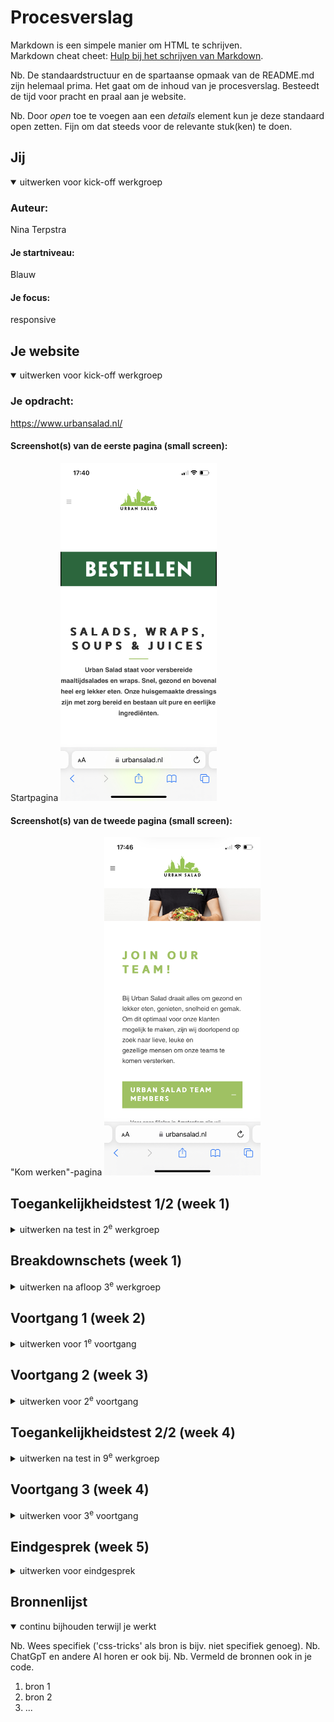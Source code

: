 # Procesverslag
Markdown is een simpele manier om HTML te schrijven.  
Markdown cheat cheet: [Hulp bij het schrijven van Markdown](https://github.com/adam-p/markdown-here/wiki/Markdown-Cheatsheet).

Nb. De standaardstructuur en de spartaanse opmaak van de README.md zijn helemaal prima. Het gaat om de inhoud van je procesverslag. Besteedt de tijd voor pracht en praal aan je website.

Nb. Door *open* toe te voegen aan een *details* element kun je deze standaard open zetten. Fijn om dat steeds voor de relevante stuk(ken) te doen.





## Jij

<details open>
  <summary>uitwerken voor kick-off werkgroep</summary>

  ### Auteur:
  Nina Terpstra

  #### Je startniveau:
  Blauw

  #### Je focus:
  responsive 
 
</details>





## Je website

<details open>
  <summary>uitwerken voor kick-off werkgroep</summary>

  ### Je opdracht:
  https://www.urbansalad.nl/

  #### Screenshot(s) van de eerste pagina (small screen): 
  Startpagina
  <img src="readme-images/IMG_B2935A372A73-1.jpeg" width="250px" alt="beginpagina">

  #### Screenshot(s) van de tweede pagina (small screen):
  "Kom werken"-pagina
  <img src="readme-images/IMG_B88EB7AC1C1C-1.jpeg" width="250px" alt="pagina over bij US komen werken">
 
</details>



## Toegankelijkheidstest 1/2 (week 1)

<details>
  <summary>uitwerken na test in 2<sup>e</sup> werkgroep</summary>

  ### Bevindingen
  Lijst met je bevindingen die in de test naar voren kwamen:
  De website die ik heb gekozen, is redelijk goed gemaakt voor een Voice Over. Alles wordt goed uitgesproken, alleen een aantal 
  afbeeldingen zijn niet goed omschreven. Ook is er gebruik gemaakt van een duidelijke taal, zonder bijvoorbeeld metaforen. Wel komen er een aantal onderdelen niet voor in de Voice-over die je wel op de site ziet.
</details>



## Breakdownschets (week 1)

<details>
  <summary>uitwerken na afloop 3<sup>e</sup> werkgroep</summary>

  ### de hele pagina: 
  <img src="readme-images/IMG_0435.jpg" width="375px" alt="breakdown van de hele pagina">

</details>





## Voortgang 1 (week 2)

<details>
  <summary>uitwerken voor 1<sup>e</sup> voortgang</summary>

  ### Stand van zaken
  Ik wist al welke site ik wilde gaan doen, namelijk die van mijn werk. Aangezien daar nog heel veel aan verbeterd kan worden. Alleen 
  alleen had ik wel moeite met Github. Voor mij is het totaal niet logisch en ook met de uitleg er naast was het moeilijk. Daarbij kwam 
  mijn site maar niet online.


  ### Agenda voor meeting
  samen met je groepje opstellen

  | student 1      | student 2          | student 3    | student 4        |
  | Ik heb nog geen| ik twijfel nog     | ik ben wel al| Ik weet welke    |
  | goede site     | tussen twee sites  | begonnen met | site ik wil gaan |
  | gevonden       | en moet mijn github| mijn site,   | doen maar ik loop|
  |                | nog aanmaken       | maar niet ver| vast met github  |
                                          

  ### Verslag van meeting
  hier na afloop snel de uitkomsten van de meeting vastleggen

  - Een aantal hebben nog geen site
  - Een student loopt vast met github maar wordt geholpen door medestudent
  - Een student twijfelde nog maar heeft samen met een andere student een site gekozen
  - De studenten moeten wel harder gaan werken om op schema te blijven
    
</details>





## Voortgang 2 (week 3)

<details>
  <summary>uitwerken voor 2<sup>e</sup> voortgang</summary>

  ### Stand van zaken
  Ik heb de basis al, maar de moeilijke dingen als een automatische slider met afbeeldingen en een hamburgermenu lukt mij niet. Ik ben 
  er al erg lang mee bezig maar kom er niet uit, ook niet met uitlegfilmpjes op bijvoorbeeld Youtube of uitleg op sites als w3schools en 
  css-tricks.


  ### Agenda voor meeting
  samen met je groepje opstellen

  | student 1      | student 2          | student 3    | student 4        |
  | het lukt mij   | een hamburger-menu | het gaat     | bij lukken de    |
  | niet om een    | wil mij niet lukken| eigenlijk wel| dropdowns en de  |
  | slider te maken| en mij lukt de     | goed, maar ik| slider ook niet  |
  |                | slider ook niet    | ben nog niet |                  |
                                          ver

<img src="moeiteslider.png" alt="halve slider">

De slider is nu een hele lange afbeelding die van links naar rechts gaat en ook niet stopt. Naast dat hij niet stopt, weet ik dat één lange afbeelding niet de juiste manier is en wil ik dat de slider het doen met drie verschillende afbeeldingen.

  ### Verslag van meeting
  hier na afloop snel de uitkomsten van de meeting vastleggen

  - De meeste hebben de basis al van de website
  - Er wordt veel tegen de complexere items aangelopen
  - Zo wil het maken van een slider bij niemand lukken
  - Een hamburger menu en dropdowns willen sommige ook niet lukken
  - Studenten uit de groep kunnen elkaar wel helpen bij moeilijkheden want anderen begrijpen wel de hamburger menu's en dropdowns

</details>


## Toegankelijkheidstest 2/2 (week 4)

<details>
  <summary>uitwerken na test in 9<sup>e</sup> werkgroep</summary>

  ### Bevindingen
  Lijst met je bevindingen die in de test naar voren kwamen (geef ook aan wat er verbeterd is):

</details>





## Voortgang 3 (week 4)

<details>
  <summary>uitwerken voor 3<sup>e</sup> voortgang</summary>

  ### Stand van zaken
  hier dit ging goed & dit was lastig (neem ook screenshots op van delen van je website en code)


  ### Agenda voor meeting
  samen met je groepje opstellen

  | student 1      | student 2          | student 3    | student 4        |
  | ---            | ---                | ---          | ---              |
  | dit bespreken  | en dit             | en ik dit    | en dan ik dat    |
  | en dat ook nog | dit als er tijd is | nog een punt | dit wil ik zeker |
  | ...            | ...                | ...          | ...              |


  ### Verslag van meeting
  hier na afloop snel de uitkomsten van de meeting vastleggen

  - punt 1
  - punt 2
  - nog een punt
  - ...

</details>





## Eindgesprek (week 5)

<details>
  <summary>uitwerken voor eindgesprek</summary>

  ### Je uitkomst - karakteristiek screenshots:
  <img src="readme-images/dummy-plaatje.jpg" width="375px" alt="uitomst opdracht 1">


  ### Dit ging goed/Heb ik geleerd: 
  Korte omschrijving met plaatjes

  <img src="readme-images/dummy-plaatje.jpg" width="375px" alt="top">


  ### Dit was lastig/Is niet gelukt:
  Korte omschrijving met plaatjes

  <img src="readme-images/dummy-plaatje.jpg" width="375px" alt="bummer">
</details>





## Bronnenlijst

<details open>
  <summary>continu bijhouden terwijl je werkt</summary>

  Nb. Wees specifiek ('css-tricks' als bron is bijv. niet specifiek genoeg). 
  Nb. ChatGpT en andere AI horen er ook bij.
  Nb. Vermeld de bronnen ook in je code.

  1. bron 1
  2. bron 2
  3. ...

</details>
